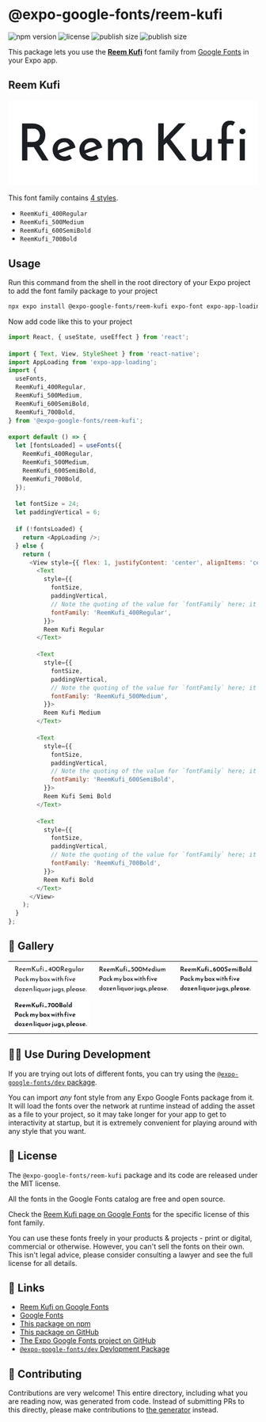# @expo-google-fonts/reem-kufi

![npm version](https://flat.badgen.net/npm/v/@expo-google-fonts/reem-kufi)
![license](https://flat.badgen.net/github/license/expo/google-fonts)
![publish size](https://flat.badgen.net/packagephobia/install/@expo-google-fonts/reem-kufi)
![publish size](https://flat.badgen.net/packagephobia/publish/@expo-google-fonts/reem-kufi)

This package lets you use the [**Reem Kufi**](https://fonts.google.com/specimen/Reem+Kufi) font family from [Google Fonts](https://fonts.google.com/) in your Expo app.

## Reem Kufi

![Reem Kufi](./font-family.png)

This font family contains [4 styles](#-gallery).

- `ReemKufi_400Regular`
- `ReemKufi_500Medium`
- `ReemKufi_600SemiBold`
- `ReemKufi_700Bold`

## Usage

Run this command from the shell in the root directory of your Expo project to add the font family package to your project
```sh
npx expo install @expo-google-fonts/reem-kufi expo-font expo-app-loading
```

Now add code like this to your project
```js
import React, { useState, useEffect } from 'react';

import { Text, View, StyleSheet } from 'react-native';
import AppLoading from 'expo-app-loading';
import {
  useFonts,
  ReemKufi_400Regular,
  ReemKufi_500Medium,
  ReemKufi_600SemiBold,
  ReemKufi_700Bold,
} from '@expo-google-fonts/reem-kufi';

export default () => {
  let [fontsLoaded] = useFonts({
    ReemKufi_400Regular,
    ReemKufi_500Medium,
    ReemKufi_600SemiBold,
    ReemKufi_700Bold,
  });

  let fontSize = 24;
  let paddingVertical = 6;

  if (!fontsLoaded) {
    return <AppLoading />;
  } else {
    return (
      <View style={{ flex: 1, justifyContent: 'center', alignItems: 'center' }}>
        <Text
          style={{
            fontSize,
            paddingVertical,
            // Note the quoting of the value for `fontFamily` here; it expects a string!
            fontFamily: 'ReemKufi_400Regular',
          }}>
          Reem Kufi Regular
        </Text>

        <Text
          style={{
            fontSize,
            paddingVertical,
            // Note the quoting of the value for `fontFamily` here; it expects a string!
            fontFamily: 'ReemKufi_500Medium',
          }}>
          Reem Kufi Medium
        </Text>

        <Text
          style={{
            fontSize,
            paddingVertical,
            // Note the quoting of the value for `fontFamily` here; it expects a string!
            fontFamily: 'ReemKufi_600SemiBold',
          }}>
          Reem Kufi Semi Bold
        </Text>

        <Text
          style={{
            fontSize,
            paddingVertical,
            // Note the quoting of the value for `fontFamily` here; it expects a string!
            fontFamily: 'ReemKufi_700Bold',
          }}>
          Reem Kufi Bold
        </Text>
      </View>
    );
  }
};

```

## 🔡 Gallery


||||
|-|-|-|
|![ReemKufi_400Regular](./ReemKufi_400Regular.ttf.png)|![ReemKufi_500Medium](./ReemKufi_500Medium.ttf.png)|![ReemKufi_600SemiBold](./ReemKufi_600SemiBold.ttf.png)||
|![ReemKufi_700Bold](./ReemKufi_700Bold.ttf.png)||||


## 👩‍💻 Use During Development

If you are trying out lots of different fonts, you can try using the [`@expo-google-fonts/dev` package](https://github.com/expo/google-fonts/tree/master/font-packages/dev#readme).

You can import *any* font style from any Expo Google Fonts package from it. It will load the fonts
over the network at runtime instead of adding the asset as a file to your project, so it may take longer
for your app to get to interactivity at startup, but it is extremely convenient
for playing around with any style that you want.

## 📖 License

The `@expo-google-fonts/reem-kufi` package and its code are released under the MIT license.

All the fonts in the Google Fonts catalog are free and open source.

Check the [Reem Kufi page on Google Fonts](https://fonts.google.com/specimen/Reem+Kufi) for the specific license of this font family.

You can use these fonts freely in your products & projects - print or digital, commercial or otherwise. However, you can't sell the fonts on their own. This isn't legal advice, please consider consulting a lawyer and see the full license for all details.

## 🔗 Links

- [Reem Kufi on Google Fonts](https://fonts.google.com/specimen/Reem+Kufi)
- [Google Fonts](https://fonts.google.com/)
- [This package on npm](https://www.npmjs.com/package/@expo-google-fonts/reem-kufi)
- [This package on GitHub](https://github.com/expo/google-fonts/tree/master/font-packages/reem-kufi)
- [The Expo Google Fonts project on GitHub](https://github.com/expo/google-fonts)
- [`@expo-google-fonts/dev` Devlopment Package](https://github.com/expo/google-fonts/tree/master/font-packages/dev)

## 🤝 Contributing

Contributions are very welcome! This entire directory, including what you are reading now, was generated from code. Instead of submitting PRs to this directly, please make contributions to [the generator](https://github.com/expo/google-fonts/tree/master/packages/generator) instead.
